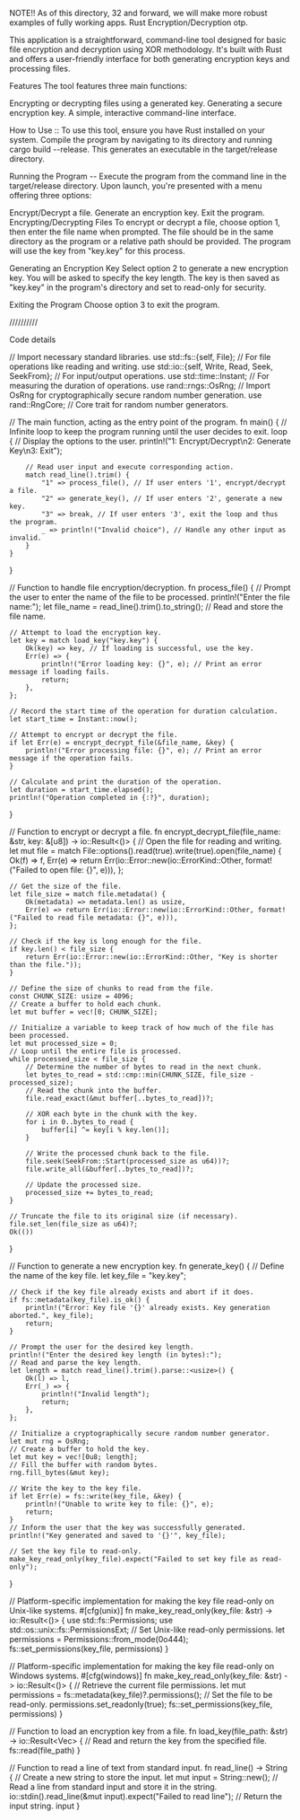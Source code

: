 NOTE!! As of this directory, 32 and forward, we will make more robust examples of fully working apps. 
Rust Encryption/Decryption otp.


This application is a straightforward, command-line tool designed for basic file encryption and decryption using XOR methodology. It's built with Rust and offers a user-friendly interface for both generating encryption keys and processing files.

Features
The tool features three main functions:

Encrypting or decrypting files using a generated key.
Generating a secure encryption key.
A simple, interactive command-line interface.

How to Use ::
To use this tool, ensure you have Rust installed on your system. Compile the program by navigating to its directory and running cargo build --release. This generates an executable in the target/release directory.

Running the Program --
Execute the program from the command line in the target/release directory. Upon launch, you're presented with a menu offering three options:

Encrypt/Decrypt a file.
Generate an encryption key.
Exit the program.
Encrypting/Decrypting Files
To encrypt or decrypt a file, choose option 1, then enter the file name when prompted. The file should be in the same directory as the program or a relative path should be provided. The program will use the key from "key.key" for this process.

Generating an Encryption Key
Select option 2 to generate a new encryption key. You will be asked to specify the key length. The key is then saved as "key.key" in the program's directory and set to read-only for security.

Exiting the Program
Choose option 3 to exit the program.



//////////

Code details

// Import necessary standard libraries.
use std::fs::{self, File}; // For file operations like reading and writing.
use std::io::{self, Write, Read, Seek, SeekFrom}; // For input/output operations.
use std::time::Instant; // For measuring the duration of operations.
use rand::rngs::OsRng; // Import OsRng for cryptographically secure random number generation.
use rand::RngCore; // Core trait for random number generators.

// The main function, acting as the entry point of the program.
fn main() {
    // Infinite loop to keep the program running until the user decides to exit.
    loop {
        // Display the options to the user.
        println!("1: Encrypt/Decrypt\n2: Generate Key\n3: Exit");

        // Read user input and execute corresponding action.
        match read_line().trim() {
            "1" => process_file(), // If user enters '1', encrypt/decrypt a file.
            "2" => generate_key(), // If user enters '2', generate a new key.
            "3" => break, // If user enters '3', exit the loop and thus the program.
            _ => println!("Invalid choice"), // Handle any other input as invalid.
        }
    }
}

// Function to handle file encryption/decryption.
fn process_file() {
    // Prompt the user to enter the name of the file to be processed.
    println!("Enter the file name:");
    let file_name = read_line().trim().to_string(); // Read and store the file name.

    // Attempt to load the encryption key.
    let key = match load_key("key.key") {
        Ok(key) => key, // If loading is successful, use the key.
        Err(e) => {
            println!("Error loading key: {}", e); // Print an error message if loading fails.
            return;
        },
    };

    // Record the start time of the operation for duration calculation.
    let start_time = Instant::now();

    // Attempt to encrypt or decrypt the file.
    if let Err(e) = encrypt_decrypt_file(&file_name, &key) {
        println!("Error processing file: {}", e); // Print an error message if the operation fails.
    }

    // Calculate and print the duration of the operation.
    let duration = start_time.elapsed();
    println!("Operation completed in {:?}", duration);
}

// Function to encrypt or decrypt a file.
fn encrypt_decrypt_file(file_name: &str, key: &[u8]) -> io::Result<()> {
    // Open the file for reading and writing.
    let mut file = match File::options().read(true).write(true).open(file_name) {
        Ok(f) => f,
        Err(e) => return Err(io::Error::new(io::ErrorKind::Other, format!("Failed to open file: {}", e))),
    };

    // Get the size of the file.
    let file_size = match file.metadata() {
        Ok(metadata) => metadata.len() as usize,
        Err(e) => return Err(io::Error::new(io::ErrorKind::Other, format!("Failed to read file metadata: {}", e))),
    };

    // Check if the key is long enough for the file.
    if key.len() < file_size {
        return Err(io::Error::new(io::ErrorKind::Other, "Key is shorter than the file."));
    }

    // Define the size of chunks to read from the file.
    const CHUNK_SIZE: usize = 4096;
    // Create a buffer to hold each chunk.
    let mut buffer = vec![0; CHUNK_SIZE];

    // Initialize a variable to keep track of how much of the file has been processed.
    let mut processed_size = 0;
    // Loop until the entire file is processed.
    while processed_size < file_size {
        // Determine the number of bytes to read in the next chunk.
        let bytes_to_read = std::cmp::min(CHUNK_SIZE, file_size - processed_size);
        // Read the chunk into the buffer.
        file.read_exact(&mut buffer[..bytes_to_read])?;

        // XOR each byte in the chunk with the key.
        for i in 0..bytes_to_read {
            buffer[i] ^= key[i % key.len()];
        }

        // Write the processed chunk back to the file.
        file.seek(SeekFrom::Start(processed_size as u64))?;
        file.write_all(&buffer[..bytes_to_read])?;

        // Update the processed size.
        processed_size += bytes_to_read;
    }

    // Truncate the file to its original size (if necessary).
    file.set_len(file_size as u64)?;
    Ok(())
}

// Function to generate a new encryption key.
fn generate_key() {
    // Define the name of the key file.
    let key_file = "key.key";

    // Check if the key file already exists and abort if it does.
    if fs::metadata(key_file).is_ok() {
        println!("Error: Key file '{}' already exists. Key generation aborted.", key_file);
        return;
    }

    // Prompt the user for the desired key length.
    println!("Enter the desired key length (in bytes):");
    // Read and parse the key length.
    let length = match read_line().trim().parse::<usize>() {
        Ok(l) => l,
        Err(_) => {
            println!("Invalid length");
            return;
        },
    };

    // Initialize a cryptographically secure random number generator.
    let mut rng = OsRng;
    // Create a buffer to hold the key.
    let mut key = vec![0u8; length];
    // Fill the buffer with random bytes.
    rng.fill_bytes(&mut key);

    // Write the key to the key file.
    if let Err(e) = fs::write(key_file, &key) {
        println!("Unable to write key to file: {}", e);
        return;
    }
    // Inform the user that the key was successfully generated.
    println!("Key generated and saved to '{}'", key_file);

    // Set the key file to read-only.
    make_key_read_only(key_file).expect("Failed to set key file as read-only");
}

// Platform-specific implementation for making the key file read-only on Unix-like systems.
#[cfg(unix)]
fn make_key_read_only(key_file: &str) -> io::Result<()> {
    use std::fs::Permissions;
    use std::os::unix::fs::PermissionsExt;
    // Set Unix-like read-only permissions.
    let permissions = Permissions::from_mode(0o444);
    fs::set_permissions(key_file, permissions)
}

// Platform-specific implementation for making the key file read-only on Windows systems.
#[cfg(windows)]
fn make_key_read_only(key_file: &str) -> io::Result<()> {
    // Retrieve the current file permissions.
    let mut permissions = fs::metadata(key_file)?.permissions();
    // Set the file to be read-only.
    permissions.set_readonly(true);
    fs::set_permissions(key_file, permissions)
}

// Function to load an encryption key from a file.
fn load_key(file_path: &str) -> io::Result<Vec<u8>> {
    // Read and return the key from the specified file.
    fs::read(file_path)
}

// Function to read a line of text from standard input.
fn read_line() -> String {
    // Create a new string to store the input.
    let mut input = String::new();
    // Read a line from standard input and store it in the string.
    io::stdin().read_line(&mut input).expect("Failed to read line");
    // Return the input string.
    input
}
















